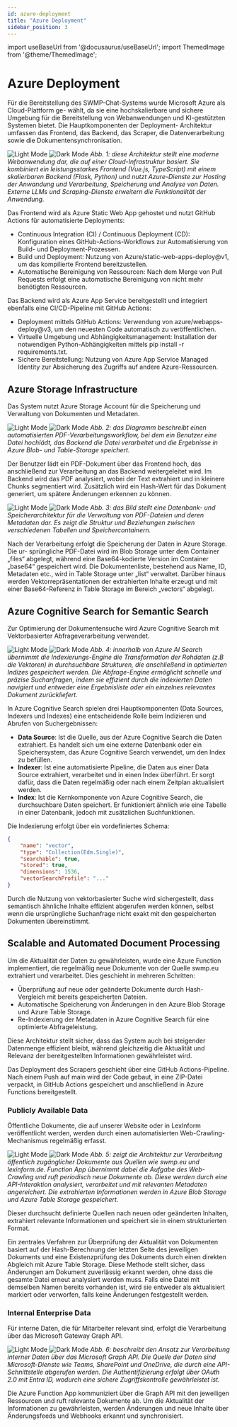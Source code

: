 ```yaml
---
id: azure-deployment
title: "Azure Deployment"
sidebar_position: 3
---
```

import useBaseUrl from '@docusaurus/useBaseUrl';
import ThemedImage from '@theme/ThemedImage';

# Azure Deployment

Für die Bereitstellung des SWMP-Chat-Systems wurde Microsoft Azure als Cloud-Plattform ge-
wählt, da sie eine hochskalierbare und sichere Umgebung für die Bereitstellung von
Webanwendungen und KI-gestützten Systemen bietet. Die Hauptkomponenten der Deployment-
Architektur umfassen das Frontend, das Backend, das Scraper, die Datenverarbeitung sowie die
Dokumentensynchronisation.

![Light Mode](img/azure_deployment.png#gh-light-mode-only)
![Dark Mode](img/azure_deployment_dark.png#gh-dark-mode-only)
*Abb. 1: diese Architektur stellt eine moderne Webanwendung dar, die auf einer Cloud-Infrastruktur basiert. Sie kombiniert ein leistungsstarkes Frontend (Vue.js, TypeScript) mit einem skalierbaren Backend (Flask, Python) und nutzt Azure-Dienste zur Hosting der Anwandung und Verarbeitung, Speicherung und Analyse von Daten. Externe LLMs und Scraping-Dienste erweitern die Funktionalität der Anwendung.*

Das Frontend wird als Azure Static Web App gehostet und nutzt GitHub Actions für automatisierte
Deployments:

* Continuous Integration (CI) / Continuous Deployment (CD): Konfiguration eines GitHub-Actions-Workflows zur Automatisierung von Build- und Deployment-Prozessen.
* Build und Deployment: Nutzung von Azure/static-web-apps-deploy@v1, um das kompilierte Frontend bereitzustellen.
* Automatische Bereinigung von Ressourcen: Nach dem Merge von Pull Requests erfolgt eine automatische Bereinigung von nicht mehr benötigten Ressourcen.

Das Backend wird als Azure App Service bereitgestellt und integriert ebenfalls eine CI/CD-Pipeline
mit GitHub Actions:

* Deployment mittels GitHub Actions: Verwendung von azure/webapps-deploy@v3, um den neuesten Code automatisch zu veröffentlichen.
* Virtuelle Umgebung und Abhängigkeitsmanagement: Installation der notwendigen Python-Abhängigkeiten mittels pip install -r requirements.txt.
* Sichere Bereitstellung: Nutzung von Azure App Service Managed Identity zur Absicherung des Zugriffs auf andere Azure-Ressourcen.

## Azure Storage Infrastructure

Das System nutzt Azure Storage Account für die Speicherung und Verwaltung von Dokumenten
und Metadaten.

![Light Mode](img/preprocessing.png#gh-light-mode-only)
![Dark Mode](img/preprocessing_dark.png#gh-dark-mode-only)
*Abb. 2: das Diagramm beschreibt einen automatisierten PDF-Verarbeitungsworkflow, bei dem ein Benutzer eine Datei hochlädt, das Backend die Datei verarbeitet und die Ergebnisse in Azure Blob- und Table-Storage speichert.*

Der Benutzer lädt ein PDF-Dokument über das Frontend hoch, das anschließend zur Verarbeitung
an das Backend weitergeleitet wird. Im Backend wird das PDF analysiert, wobei der
Text extrahiert und in kleinere Chunks segmentiert wird. Zusätzlich wird ein Hash-Wert für das
Dokument generiert, um spätere Änderungen erkennen zu können.

![Light Mode](img/storage_architecture.png#gh-light-mode-only)
![Dark Mode](img/storage_architecture_dark.png#gh-dark-mode-only)
*Abb. 3: das Bild stellt eine Datenbank- und Speicherarchitektur für die Verwaltung von PDF-Dateien und deren Metadaten dar. Es zeigt die Struktur und Beziehungen zwischen verschiedenen Tabellen und Speichercontainern.*

Nach der Verarbeitung erfolgt die Speicherung der Daten in Azure Storage. Die ur-
sprüngliche PDF-Datei wird im Blob Storage unter dem Container „files“ abgelegt, während eine
Base64-kodierte Version im Container „base64“ gespeichert wird. Die Dokumentenliste, bestehend
aus Name, ID, Metadaten etc., wird in Table Storage unter „list“ verwaltet. Darüber hinaus werden
Vektorrepräsentationen der extrahierten Inhalte erzeugt und mit einer Base64-Referenz in Table
Storage im Bereich „vectors“ abgelegt.

## Azure Cognitive Search for Semantic Search

Zur Optimierung der Dokumentensuche wird Azure Cognitive Search mit Vektorbasierter
Abfrageverarbeitung verwendet.

![Light Mode](img/azure_search.png#gh-light-mode-only)
![Dark Mode](img/azure_search_dark.png#gh-dark-mode-only)
*Abb. 4: innerhalb von Azure AI Search übernimmt die Indexierungs-Engine die Transformation der Rohdaten (z.B die Vektoren) in durchsuchbare Strukturen, die anschließend in optimierten Indizes gespeichert werden. Die Abfrage-Engine ermöglicht schnelle und präzise Suchanfragen, indem sie effizient durch die indexierten Daten navigiert und entweder eine Ergebnisliste oder ein einzelnes relevantes Dokument zurückliefert.*

In Azure Cognitive Search spielen drei Hauptkomponenten (Data Sources, Indexers und Indexes)
eine entscheidende Rolle beim Indizieren und Abrufen von Suchergebnissen:

- **Data Source**: Ist die Quelle, aus der Azure Cognitive Search die Daten extrahiert. Es handelt sich um eine externe Datenbank oder ein Speichersystem, das Azure Cognitive Search verwendet, um den Index zu befüllen.
- **Indexer**: Ist eine automatisierte Pipeline, die Daten aus einer Data Source extrahiert, verarbeitet und in einen Index überführt. Er sorgt dafür, dass die Daten regelmäßig oder nach einem Zeitplan aktualisiert werden.
- **Index**: Ist die Kernkomponente von Azure Cognitive Search, die durchsuchbare Daten speichert. Er funktioniert ähnlich wie eine Tabelle in einer Datenbank, jedoch mit zusätzlichen Suchfunktionen.

Die Indexierung erfolgt über ein vordefiniertes Schema:

```json
{
    "name": "vector",
    "type": "Collection(Edm.Single)",
    "searchable": true,
    "stored": true,
    "dimensions": 1536,
    "vectorSearchProfile": "..."
}
```

Durch die Nutzung von vektorbasierter Suche wird sichergestellt, dass semantisch ähnliche Inhalte effizient abgerufen werden können, selbst wenn die ursprüngliche Suchanfrage nicht exakt mit den gespeicherten Dokumenten übereinstimmt.

## Scalable and Automated Document Processing

Um die Aktualität der Daten zu gewährleisten, wurde eine Azure Function implementiert, die regelmäßig neue Dokumente von der Quelle swmp.eu extrahiert und verarbeitet. Dies geschieht in mehreren Schritten:

- Überprüfung auf neue oder geänderte Dokumente durch Hash-Vergleich mit bereits gespeicherten Dateien.
- Automatische Speicherung von Änderungen in den Azure Blob Storage und Azure Table Storage.
- Re-Indexierung der Metadaten in Azure Cognitive Search für eine optimierte Abfrageleistung.

Diese Architektur stellt sicher, dass das System auch bei steigender Datenmenge effizient bleibt, während gleichzeitig die Aktualität und Relevanz der bereitgestellten Informationen gewährleistet wird.

Das Deployment des Scrapers geschieht über eine GitHub Actions-Pipeline. Nach einem Push auf main wird der Code gebaut, in eine ZIP-Datei verpackt, in GitHub Actions gespeichert und anschließend in Azure Functions bereitgestellt.

### Publicly Available Data

Öffentliche Dokumente, die auf unserer Website oder in LexInform veröffentlicht werden, werden durch einen automatisierten Web-Crawling-Mechanismus regelmäßig erfasst.

![Light Mode](img/processing_internal_data.png#gh-light-mode-only)
![Dark Mode](img/processing_internal_data_dark.png#gh-dark-mode-only)
*Abb. 5: zeigt die Architektur zur Verarbeitung öffentlich zugänglicher Dokumente aus Quellen wie swmp.eu und lexinform.de. Function App übernimmt dabei die Aufgabe des Web-Crawling und ruft periodisch neue Dokumente ab. Diese werden durch eine API-Interaktion analysiert, verarbeitet und mit relevanten Metadaten angereichert. Die extrahierten Informationen werden in Azure Blob Storage und Azure Table Storage gespeichert.*

Dieser durchsucht definierte Quellen nach neuen oder geänderten Inhalten, extrahiert relevante Informationen und speichert sie in einem strukturierten Format. 

Ein zentrales Verfahren zur Überprüfung der Aktualität von Dokumenten basiert auf der Hash-Berechnung der letzten Seite des jeweiligen Dokuments und eine Existenzprüfung des Dokuments durch einen direkten Abgleich mit Azure Table Storage. Diese Methode stellt sicher, dass Änderungen am Dokument zuverlässig erkannt werden, ohne dass die gesamte Datei erneut analysiert werden muss. Falls eine Datei mit demselben Namen bereits vorhanden ist, wird sie entweder als aktualisiert markiert oder verworfen, falls keine Änderungen festgestellt werden.

### Internal Enterprise Data

Für interne Daten, die für Mitarbeiter relevant sind, erfolgt die Verarbeitung über das Microsoft Gateway Graph API.

![Light Mode](img/processing_publicly_data.png#gh-light-mode-only)
![Dark Mode](img/processing_publicly_data_dark.png#gh-dark-mode-only)
*Abb. 6: beschreibt den Ansatz zur Verarbeitung interner Daten über das Microsoft Graph API. Die Quelle der Daten sind Microsoft-Dienste wie Teams, SharePoint und OneDrive, die durch eine API-Schnittstelle abgerufen werden. Die Authentifizierung erfolgt über OAuth 2.0 mit Entra ID, wodurch eine sichere Zugriffskontrolle gewährleistet ist.*

Die Azure Function App kommuniziert über die Graph API mit den jeweiligen Ressourcen und ruft relevante Dokumente ab. Um die Aktualität der Informationen zu gewährleisten, werden Änderungen und neue Inhalte über Änderungsfeeds und Webhooks erkannt und synchronisiert.